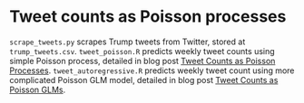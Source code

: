 # Tweet counts as Poisson processes

`scrape_tweets.py` scrapes Trump tweets from Twitter, stored at `trump_tweets.csv`.
`tweet_poisson.R` predicts weekly tweet counts using simple Poisson process, detailed in blog post <a href='http://keyonvafa.com/tweet-counts-poisson-processes/'>Tweet Counts as Poisson Processes</a>.
`tweet_autoregressive.R` predicts weekly tweet count using more complicated Poisson GLM model, detailed in blog post <a href='http://keyonvafa.com/tweet-counts-poisson-glm/'>Tweet Counts as Poisson GLMs</a>.

